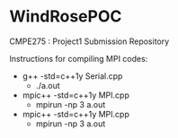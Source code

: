 # WindRosePOC
CMPE275 : Project1 Submission Repository

Instructions for compiling MPI codes:


* g++ -std=c++1y Serial.cpp
    * ./a.out
* mpic++ -std=c++1y MPI.cpp
   *  mpirun -np 3 a.out
* mpic++ -std=c++1y MPI.cpp
   * mpirun -np 3 a.out
